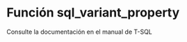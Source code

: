 ﻿---
FunctionName: "sql_variant_property"
FunctionType: "SQL"
Autogenerated: true
---

# Función  sql_variant_property

Consulte la documentación en el manual de T-SQL
